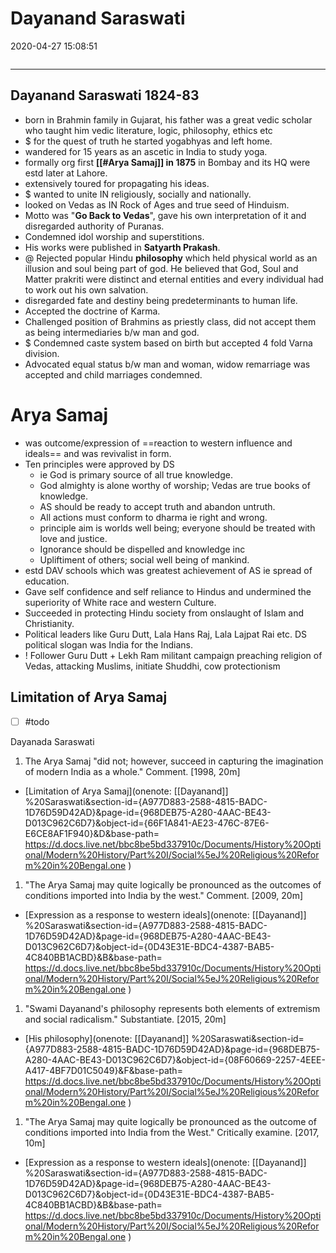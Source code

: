# Dayanand Saraswati

2020-04-27 15:08:51

```toc
```

---

## Dayanand Saraswati 1824-83

- born in Brahmin family in Gujarat, his father was a great vedic scholar who taught him vedic literature, logic, philosophy, ethics etc
- $ for the quest of truth he started yogabhyas and left home.
- wandered for 15 years as an ascetic in India to study yoga.
- formally org first **[[#Arya Samaj]] in 1875** in Bombay and its HQ were estd later at Lahore.
- extensively toured for propagating his ideas.
- $ wanted to unite IN religiously, socially and nationally.
- looked on Vedas as IN Rock of Ages and true seed of Hinduism.
- Motto was "**Go Back to Vedas**", gave his own interpretation of it and disregarded authority of Puranas.
- Condemned idol worship and superstitions.
- His works were published in **Satyarth Prakash**.
- @ Rejected popular Hindu **philosophy** which held physical world as an illusion and soul being part of god. He believed that God, Soul and Matter prakriti were distinct and eternal entities and every individual had to work out his own salvation.
- disregarded fate and destiny being predeterminants to human life.
- Accepted the doctrine of Karma.
- Challenged position of Brahmins as priestly class, did not accept them as being intermediaries b/w man and god.
- $ Condemned caste system based on birth but accepted 4 fold Varna division.
- Advocated equal status b/w man and woman, widow remarriage was accepted and child marriages condemned.

# Arya Samaj

- was outcome/expression of ==reaction to western influence and ideals== and was revivalist in form.
- Ten principles were approved by DS
	- ie God is primary source of all true knowledge.
	- God almighty is alone worthy of worship; Vedas are true books of knowledge.
	- AS should be ready to accept truth and abandon untruth.
	- All actions must conform to dharma ie right and wrong.
	- principle aim is worlds well being; everyone should be treated with love and justice.
	- Ignorance should be dispelled and knowledge inc
	- Upliftiment of others; social well being of mankind.
- estd DAV schools which was greatest achievement of AS ie spread of education.
- Gave self confidence and self reliance to Hindus and undermined the superiority of White race and western Culture.
- Succeeded in protecting Hindu society from onslaught of Islam and Christianity.
- Political leaders like Guru Dutt, Lala Hans Raj, Lala Lajpat Rai etc. DS political slogan was India for the Indians.
- ! Follower Guru Dutt + Lekh Ram militant campaign preaching religion of Vedas, attacking Muslims, initiate Shuddhi, cow protectionism

## Limitation of Arya Samaj

- [ ] #todo

Dayanada Saraswati

1. The Arya Samaj "did not; however, succeed in capturing the imagination of modern India as a whole." Comment. [1998, 20m]
- [Limitation of Arya Samaj](onenote: [[Dayanand]] %20Saraswati&section-id={A977D883-2588-4815-BADC-1D76D59D42AD}&page-id={968DEB75-A280-4AAC-BE43-D013C962C6D7}&object-id={66F1A841-AE23-476C-87E6-E6CE8AF1F940}&D&base-path= <https://d.docs.live.net/bbc8be5bd337910c/Documents/History%20Optional/Modern%20History/Part%20I/Social%5eJ%20Religious%20Reform%20in%20Bengal.one> )

1. "The Arya Samaj may quite logically be pronounced as the outcomes of conditions imported into India by the west." Comment. [2009, 20m]
- [Expression as a response to western ideals](onenote: [[Dayanand]] %20Saraswati&section-id={A977D883-2588-4815-BADC-1D76D59D42AD}&page-id={968DEB75-A280-4AAC-BE43-D013C962C6D7}&object-id={0D43E31E-BDC4-4387-BAB5-4C840BB1ACBD}&B&base-path= <https://d.docs.live.net/bbc8be5bd337910c/Documents/History%20Optional/Modern%20History/Part%20I/Social%5eJ%20Religious%20Reform%20in%20Bengal.one> )

1. "Swami Dayanand's philosophy represents both elements of extremism and social radicalism." Substantiate. [2015, 20m]
- [His philosophy](onenote: [[Dayanand]] %20Saraswati&section-id={A977D883-2588-4815-BADC-1D76D59D42AD}&page-id={968DEB75-A280-4AAC-BE43-D013C962C6D7}&object-id={08F60669-2257-4EEE-A417-4BF7D01C5049}&F&base-path= <https://d.docs.live.net/bbc8be5bd337910c/Documents/History%20Optional/Modern%20History/Part%20I/Social%5eJ%20Religious%20Reform%20in%20Bengal.one> )

1. "The Arya Samaj may quite logically be pronounced as the outcome of conditions imported into India from the West." Critically examine. [2017, 10m]
- [Expression as a response to western ideals](onenote: [[Dayanand]] %20Saraswati&section-id={A977D883-2588-4815-BADC-1D76D59D42AD}&page-id={968DEB75-A280-4AAC-BE43-D013C962C6D7}&object-id={0D43E31E-BDC4-4387-BAB5-4C840BB1ACBD}&B&base-path= <https://d.docs.live.net/bbc8be5bd337910c/Documents/History%20Optional/Modern%20History/Part%20I/Social%5eJ%20Religious%20Reform%20in%20Bengal.one> )
